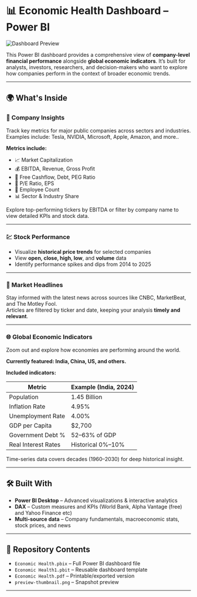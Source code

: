 # 📊 Economic Health Dashboard – Power BI

![Dashboard Preview](preview-thumbnail.png)

This Power BI dashboard provides a comprehensive view of **company-level financial performance** alongside **global economic indicators**. It’s built for analysts, investors, researchers, and decision-makers who want to explore how companies perform in the context of broader economic trends.

---

## 🌍 What's Inside

### 🏢 Company Insights
Track key metrics for major public companies across sectors and industries.  
Examples include: Tesla, NVIDIA, Microsoft, Apple, Amazon, and more..

**Metrics include:**

- 📈 Market Capitalization
- 💰 EBITDA, Revenue, Gross Profit
- 🧾 Free Cashflow, Debt, PEG Ratio
- 🧮 P/E Ratio, EPS
- 👥 Employee Count
- 📊 Sector & Industry Share

Explore top-performing tickers by EBITDA or filter by company name to view detailed KPIs and stock data.

---

### 💹 Stock Performance

- Visualize **historical price trends** for selected companies
- View **open, close, high, low**, and **volume** data
- Identify performance spikes and dips from 2014 to 2025

---

### 📰 Market Headlines

Stay informed with the latest news across sources like CNBC, MarketBeat, and The Motley Fool.  
Articles are filtered by ticker and date, keeping your analysis **timely and relevant**.

---

### 🌐 Global Economic Indicators

Zoom out and explore how economies are performing around the world.

**Currently featured: India, China, US, and others.**

**Included indicators:**

| Metric               | Example (India, 2024) |
|----------------------|-----------------------|
| Population           | 1.45 Billion          |
| Inflation Rate       | 4.95%                 |
| Unemployment Rate    | 4.00%                 |
| GDP per Capita       | $2,700                |
| Government Debt %    | 52–63% of GDP         |
| Real Interest Rates  | Historical 0%–10%     |

Time-series data covers decades (1960–2030) for deep historical insight.

---

## 🛠️ Built With

- **Power BI Desktop** – Advanced visualizations & interactive analytics
- **DAX** – Custom measures and KPIs (World Bank, Alpha Vantage (free) and Yahoo Finance etc)
- **Multi-source data** – Company fundamentals, macroeconomic stats, stock prices, and news

---

## 📁 Repository Contents

- `Economic Health.pbix` – Full Power BI dashboard file  
- `Economic Health1.pbit` – Reusable dashboard template  
- `Economic Health.pdf` – Printable/exported version  
- `preview-thumbnail.png` – Snapshot preview

---
 
